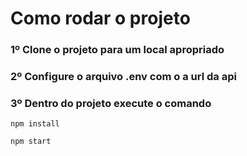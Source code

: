 # Como rodar o projeto

### 1º Clone o projeto para um local apropriado
### 2º Configure o arquivo .env com o a url da api
### 3º Dentro do projeto execute o comando
```
npm install
```
```
npm start
```


